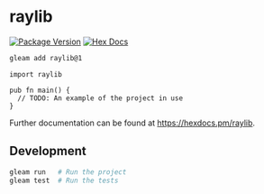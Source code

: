 # raylib

[![Package Version](https://img.shields.io/hexpm/v/raylib)](https://hex.pm/packages/raylib)
[![Hex Docs](https://img.shields.io/badge/hex-docs-ffaff3)](https://hexdocs.pm/raylib/)

```sh
gleam add raylib@1
```
```gleam
import raylib

pub fn main() {
  // TODO: An example of the project in use
}
```

Further documentation can be found at <https://hexdocs.pm/raylib>.

## Development

```sh
gleam run   # Run the project
gleam test  # Run the tests
```
